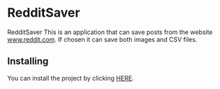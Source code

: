 # RedditSaver
RedditSaver This is an application that can save posts from the website www.reddit.com. If chosen it can save both images and CSV files.

## Installing 
You can install the project by clicking [HERE](https://s3.us-east-2.amazonaws.com/andersmatre.com/RedditSaver.zip).
